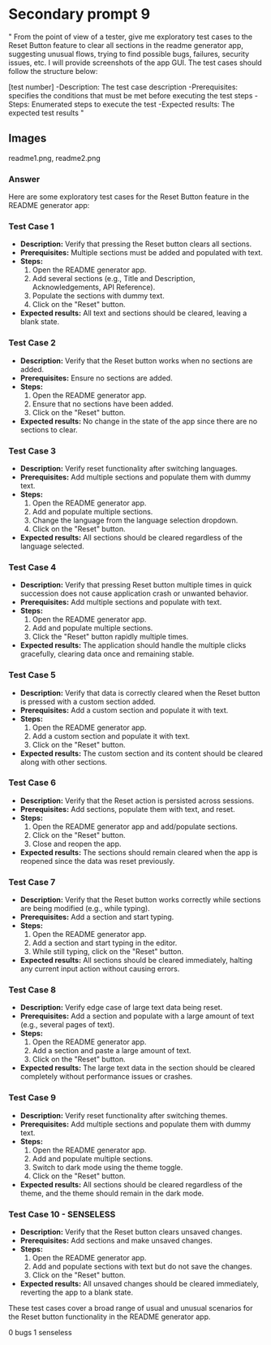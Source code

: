 # Secondary prompt 9

"
From the point of view of a tester, give me exploratory test cases to the Reset Button feature to clear all sections  in the readme generator app, suggesting unusual flows, trying to find possible bugs, failures, security issues, etc. I will provide screenshots of the app GUI. The test cases should follow the structure below:

[test number]
-Description: The test case description
-Prerequisites: specifies the conditions that must be met before executing the test steps
-Steps: Enumerated steps to execute the test
-Expected results: The expected test results
"

## Images

readme1.png, readme2.png

### Answer

Here are some exploratory test cases for the Reset Button feature in the README generator app:

### Test Case 1
- **Description:** Verify that pressing the Reset button clears all sections.
- **Prerequisites:** Multiple sections must be added and populated with text.
- **Steps:**
  1. Open the README generator app.
  2. Add several sections (e.g., Title and Description, Acknowledgements, API Reference).
  3. Populate the sections with dummy text.
  4. Click on the "Reset" button.
- **Expected results:** All text and sections should be cleared, leaving a blank state.

### Test Case 2
- **Description:** Verify that the Reset button works when no sections are added.
- **Prerequisites:** Ensure no sections are added.
- **Steps:**
  1. Open the README generator app.
  2. Ensure that no sections have been added.
  3. Click on the "Reset" button.
- **Expected results:** No change in the state of the app since there are no sections to clear.

### Test Case 3
- **Description:** Verify reset functionality after switching languages.
- **Prerequisites:** Add multiple sections and populate them with dummy text.
- **Steps:**
  1. Open the README generator app.
  2. Add and populate multiple sections.
  3. Change the language from the language selection dropdown.
  4. Click on the "Reset" button.
- **Expected results:** All sections should be cleared regardless of the language selected.

### Test Case 4
- **Description:** Verify that pressing Reset button multiple times in quick succession does not cause application crash or unwanted behavior.
- **Prerequisites:** Add multiple sections and populate with text.
- **Steps:**
  1. Open the README generator app.
  2. Add and populate multiple sections.
  3. Click the "Reset" button rapidly multiple times.
- **Expected results:** The application should handle the multiple clicks gracefully, clearing data once and remaining stable.

### Test Case 5
- **Description:** Verify that data is correctly cleared when the Reset button is pressed with a custom section added.
- **Prerequisites:** Add a custom section and populate it with text.
- **Steps:**
  1. Open the README generator app.
  2. Add a custom section and populate it with text.
  3. Click on the "Reset" button.
- **Expected results:** The custom section and its content should be cleared along with other sections.

### Test Case 6
- **Description:** Verify that the Reset action is persisted across sessions.
- **Prerequisites:** Add sections, populate them with text, and reset.
- **Steps:**
  1. Open the README generator app and add/populate sections.
  2. Click on the "Reset" button.
  3. Close and reopen the app.
- **Expected results:** The sections should remain cleared when the app is reopened since the data was reset previously.

### Test Case 7
- **Description:** Verify that the Reset button works correctly while sections are being modified (e.g., while typing).
- **Prerequisites:** Add a section and start typing.
- **Steps:**
  1. Open the README generator app.
  2. Add a section and start typing in the editor.
  3. While still typing, click on the "Reset" button.
- **Expected results:** All sections should be cleared immediately, halting any current input action without causing errors.

### Test Case 8
- **Description:** Verify edge case of large text data being reset.
- **Prerequisites:** Add a section and populate with a large amount of text (e.g., several pages of text).
- **Steps:**
  1. Open the README generator app.
  2. Add a section and paste a large amount of text.
  3. Click on the "Reset" button.
- **Expected results:** The large text data in the section should be cleared completely without performance issues or crashes.

### Test Case 9
- **Description:** Verify reset functionality after switching themes.
- **Prerequisites:** Add multiple sections and populate them with dummy text.
- **Steps:**
  1. Open the README generator app.
  2. Add and populate multiple sections.
  3. Switch to dark mode using the theme toggle.
  4. Click on the "Reset" button.
- **Expected results:** All sections should be cleared regardless of the theme, and the theme should remain in the dark mode.

### Test Case 10 -  SENSELESS
- **Description:** Verify that the Reset button clears unsaved changes.
- **Prerequisites:** Add sections and make unsaved changes.
- **Steps:**
  1. Open the README generator app.
  2. Add and populate sections with text but do not save the changes.
  3. Click on the "Reset" button.
- **Expected results:** All unsaved changes should be cleared immediately, reverting the app to a blank state.

These test cases cover a broad range of usual and unusual scenarios for the Reset button functionality in the README generator app.


0 bugs
1 senseless